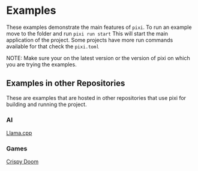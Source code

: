 # Examples

These examples demonstrate the main features of `pixi`. To run an example move to the folder and run `pixi run start`
This will start the main application of the project. Some projects have more run commands available for that check the `pixi.toml`

NOTE: Make sure your on the latest version or the version of pixi on which you are trying the examples.

## Examples in other Repositories

These are examples that are hosted in other repositories that use pixi for building and running the project.

### AI

[Llama.cpp](https://github.com/tdejager/llama.cpp)

### Games

[Crispy Doom](https://github.com/baszalmstra/pixi-crispy-doom)
